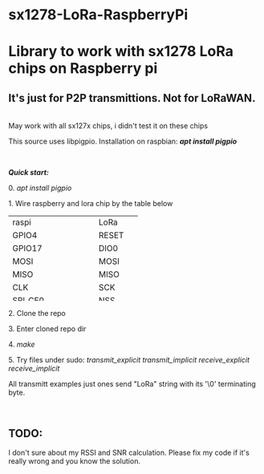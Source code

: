 # sx1278-LoRa-RaspberryPi
<h1>Library to work with sx1278 LoRa chips on Raspberry pi</h1>
<h2>It's just for P2P transmittions. Not for LoRaWAN.</h2>
<p><br /> May work with all sx127x chips, i didn't test it on these chips</p>
<p>This source uses libpigpio. Installation on raspbian: <strong><em>apt install pigpio</em></strong></p>
<p>&nbsp;</p>
<p><strong><em>Quick start:</em></strong></p>
<p>0. <em>apt install pigpio</em></p>
<p>1. Wire raspberry and lora chip by the table below</p>
<table style="height: 170px;" width="232">
<tbody>
<tr>
<td style="width: 70px;">raspi</td>
<td style="width: 70px;">&nbsp;</td>
<td style="width: 70px;">LoRa</td>
</tr>
<tr>
<td style="width: 70px;">GPIO4</td>
<td style="width: 70px;">&nbsp;</td>
<td style="width: 70px;">RESET</td>
</tr>
<tr>
<td style="width: 70px;">GPIO17</td>
<td style="width: 70px;">&nbsp;</td>
<td style="width: 70px;">DIO0</td>
</tr>
<tr>
<td style="width: 70px;">MOSI</td>
<td style="width: 70px;">&nbsp;</td>
<td style="width: 70px;">MOSI</td>
</tr>
<tr>
<td style="width: 70px;">MISO</td>
<td style="width: 70px;">&nbsp;</td>
<td style="width: 70px;">MISO</td>
</tr>
<tr>
<td style="width: 70px;">CLK</td>
<td style="width: 70px;">&nbsp;</td>
<td style="width: 70px;">SCK</td>
</tr>
<tr>
<td style="width: 70px;">SPI_CE0</td>
<td style="width: 70px;">&nbsp;</td>
<td style="width: 70px;">NSS</td>
</tr>
</tbody>
</table>
<p>2. Clone the repo</p>
<p>3. Enter cloned repo dir</p>
<p>4. <em>make</em></p>
<p>5. Try files under sudo: <em>transmit_explicit transmit_implicit receive_explicit receive_implicit</em></p>
<p>All transmitt examples just ones send "LoRa" string with its '\0' terminating byte.</p>
<p>&nbsp;</p>
<h2><strong>TODO:</strong></h2>
<p>I don't sure about my RSSI and SNR calculation. Please fix my code if it's really wrong and you know the solution.</p>
